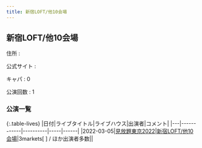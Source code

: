 ```yaml
---
title: 新宿LOFT/他10会場
---
```

## 新宿LOFT/他10会場


住所
:    

公式サイト
:    []()

キャパ
:    0

公演回数
: 1


### 公演一覧

{:.table-lives}
|日付|ライブタイトル|ライブハウス|出演者|コメント|
|---|------------|----------|-----|------|
|<span class="nowrap">2022-03-05</span>|[見放題東京2022](live010.html)|[新宿LOFT/他10会場](livehouse031.html)|3markets[ ] / ほか出演者多数||
